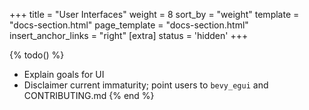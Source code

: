 +++
title = "User Interfaces"
weight = 8
sort_by = "weight"
template = "docs-section.html"
page_template = "docs-section.html"
insert_anchor_links = "right"
[extra]
status = 'hidden'
+++

{% todo() %}

* Explain goals for UI
* Disclaimer current immaturity; point users to `bevy_egui` and CONTRIBUTING.md
{% end %}
